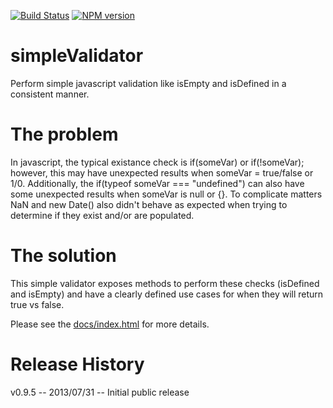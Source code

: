 [![Build Status](https://api.travis-ci.org/dkhunt27/simpleJSValidator.png?branch=master)](https://travis-ci.org/dkhunt27/simpleJSValidator)
[![NPM version](https://badge.fury.io/js/simpleJSValidator.png)](http://badge.fury.io/js/simpleJSValidator)

simpleValidator
===============

Perform simple javascript validation like isEmpty and isDefined in a consistent manner.

# The problem
In javascript, the typical existance check is if(someVar) or if(!someVar); however, this may have unexpected results
when someVar = true/false or 1/0.  Additionally, the if(typeof someVar === "undefined") can also have some unexpected
results when someVar is null or {}.  To complicate matters NaN and new Date() also didn't behave as expected when trying
to determine if they exist and/or are populated.

# The solution
This simple validator exposes methods to perform these checks (isDefined and isEmpty) and have a clearly defined
use cases for when they will return true vs false.

Please see the <a href="http://dkhunt27.github.io/simpleJSValidator/#!/api/Validator" target="_blank">docs/index.html</a> for more details.


# Release History
v0.9.5 -- 2013/07/31 -- Initial public release
